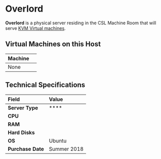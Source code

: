 # Overlord

**Overlord** is a physical server residing in the CSL Machine Room that will serve [KVM Virtual machines](../../technologies/virtualization-stack/kvm.md).

## Virtual Machines on this Host

| Machine |  |
| :--- | :--- |
| None |  |

## Technical Specifications

| **Field** | Value |
| :--- | :--- |
| **Server Type** | \*\*\*\* |
| **CPU** |  |
| **RAM** |  |
| **Hard Disks** |  |
| **OS** | Ubuntu |
| **Purchase Date** | Summer 2018 |

